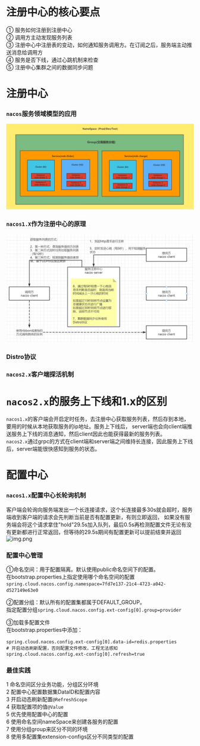 # 注册中心的核心要点
① 服务如何注册到注册中心  
② 调用方主动发现服务列表  
③ 注册中心中注册表的变动，如何通知服务调用方。在订阅之后，服务端主动推送消息给调用方  
④ 服务是否下线，通过心跳机制来检查  
⑤ 注册中心集群之间的数据同步问题

# 注册中心
### ```nacos```服务领域模型的应用
![img.png](images/Nacos服务领域模型的应用.png)

### ```nacos1.X```作为注册中心的原理
![img.png](images/Nacos1.x作为注册中心原理图.png)

### Distro协议

### ```nacos2.x```客户端探活机制

# ```nacos2.x```的服务上下线和1.x的区别
```nacos1.x```的客户端会开启定时任务，去注册中心获取服务列表，然后存到本地，要用的时候从本地获取服务的ip地址。服务上下线后，
server端也会向client端推送服务上下线的消息通知，然后client因此也能获得最新的服务列表。  
```nacos2.x```通过grpc的方式在client端和server端之间维持长连接，因此服务上下线后，server端能很快感知到服务的状态。

# 配置中心
### ```nacos1.x```配置中心长轮询机制
客户端会轮询向服务端发出一个长连接请求，这个长连接最多30s就会超时，服务端收到客户端的请求会先判断当前是否有配置更新，有则立即返回，
如果没有服务端会将这个请求拿住"hold"29.5s加入队列，最后0.5s再检测配置文件无论有没有更新都进行正常返回，但等待的29.5s期间有配置更新可以提前结束并返回
![img.png](images/Nacos1.x配置中心长轮询机制.png)

### 配置中心管理
①命名空间：用于配置隔离。默认使用public命名空间下的配置。  
在bootstrap.properties上指定使用哪个命名空间的配置```spring.cloud.nacos.config.namespace=7fd7e137-21c4-4723-a042-d527149e63e0```  

②配置分组：默认所有的配置集都属于DEFAULT_GROUP。  
指定配置分组```spring.cloud.nacos.config.ext-config[0].group=provider```

③加载多配置文件  
在bootstrap.properties中添加：  
```
spring.cloud.nacos.config.ext-config[0].data-id=redis.properties  
# 开启动态刷新配置，否则配置文件修改，工程无法感知  
spring.cloud.nacos.config.ext-config[0].refresh=true
```

### 最佳实践
1 命名空间区分业务功能，分组区分环境  
2 配置中心配置数据集DataID和配置内容  
3 开启动态刷新配置```@RefreshScope```  
4 获取配置项的值```@Value```  
5 优先使用配置中心的配置  
6 使用命名空间nameSpace来创建各服务的配置  
7 使用分组group来区分不同的环境  
8 使用多配置集extension-configs区分不同类型的配置
